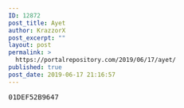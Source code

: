 ```yaml
---
ID: 12872
post_title: Ayet
author: KrazzorX
post_excerpt: ""
layout: post
permalink: >
  https://portalrepository.com/2019/06/17/ayet/
published: true
post_date: 2019-06-17 21:16:57
---
```

<pre>01DEF52B9647</pre>